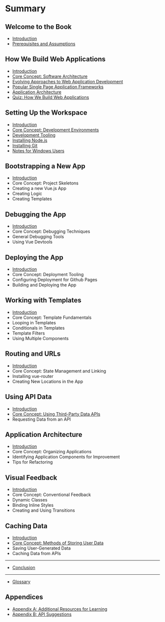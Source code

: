 # Summary

## Welcome to the Book

* [Introduction](README.md)
* [Prerequisites and Assumptions](prerequisites-and-assumptions.md)

## How We Build Web Applications

* [Introduction](how-we-build/README.md)
* [Core Concept: Software Architecture](how-we-build/core-concept-software-architecture.md)
* [Evolving Approaches to Web Application Development](how-we-build/evolving-approaches-to-web-application-development.md)
* [Popular Single Page Application Frameworks](how-we-build/popular-frontend-frameworks.md)
* [Application Architecture](how-we-build/overview-of-web-applications-landscape.md)
* [Quiz: How We Build Web Applications](how-we-build/quiz-how-we-build-web-applications.md)

## Setting Up the Workspace

* [Introduction](setting-up-workspace/README.md)
* [Core Concept: Development Environments](setting-up-workspace/core-concept-development-environments.md)
* [Development Tooling](setting-up-workspace/what-is-nodejs.md)
* [Installing Node.js](setting-up-workspace/installing-nodejs.md)
* [Installing Git](setting-up-workspace/installing-git.md)
* [Notes for Windows Users](setting-up-workspace/notes-for-windows-users.md)

## Bootstrapping a New App

* [Introduction](bootstrap-new-app/README.md)
* Core Concept: Project Skeletons
* Creating a new Vue.js App
* Creating Logic
* Creating Templates

## Debugging the App

* [Introduction](debug-app/README.md)
* Core Concept: Debugging Techniques
* General Debugging Tools
* Using Vue Devtools

## Deploying the App

* [Introduction](deploy-app/README.md)
* Core Concept: Deployment Tooling
* Configuring Deployment for Github Pages
* Building and Deploying the App

## Working with Templates

* [Introduction](working-with-templates/README.md)
* Core Concept: Template Fundamentals
* Looping in Templates
* Conditionals in Templates
* Template Filters
* Using Multiple Components

## Routing and URLs

* [Introduction](routing-urls/README.md)
* Core Concept: State Management and Linking
* Installing vue-router
* Creating New Locations in the App

## Using API Data

* [Introduction](using-api-data/README.md)
* [Core Concept: Using Third-Party Data APIs](using-api-data/core-concept-using-third-party-data-apis.md)
* Requesting Data from an API

## Application Architecture

* [Introduction](application-architecture/README.md)
* Core Concept: Organizing Applications
* Identifying Application Components for Improvement
* Tips for Refactoring

## Visual Feedback

* [Introduction](visual-feedback/README.md)
* Core Concept: Conventional Feedback
* Dynamic Classes
* Binding Inline Styles
* Creating and Using Transitions

## Caching Data

* [Introduction](caching-data/README.md)
* [Core Concept: Methods of Storing User Data](caching-data/core-concept-methods-of-storing-user-data.md)
* Saving User-Generated Data
* Caching Data from APIs

---

* [Conclusion](conclusion.md)

---

* [Glossary](GLOSSARY.md)

## Appendices

* [Appendix A: Additional Resources for Learning](appendices/appendix-a-resources.md)
* [Appendix B: API Suggestions](appendices/appendix-b-api-suggestions.md)


